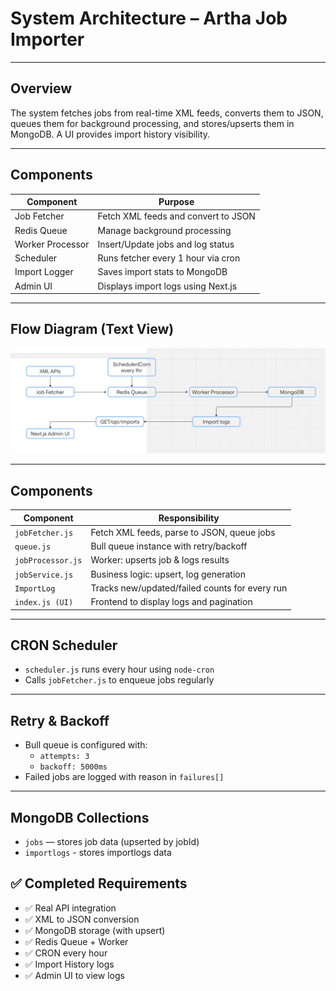 #  System Architecture – Artha Job Importer

---

##  Overview

The system fetches jobs from real-time XML feeds, converts them to JSON, queues them for background processing, and stores/upserts them in MongoDB. A UI provides import history visibility.

---

##  Components

| Component        | Purpose                                     |
|------------------|---------------------------------------------|
| Job Fetcher      | Fetch XML feeds and convert to JSON         |
| Redis Queue      | Manage background processing                |
| Worker Processor | Insert/Update jobs and log status           |
| Scheduler        | Runs fetcher every 1 hour via cron          |
| Import Logger    | Saves import stats to MongoDB               |
| Admin UI         | Displays import logs using Next.js          |

---

##  Flow Diagram (Text View)



![alt text](image-1.png)


---

##  Components

| Component         | Responsibility                                               |
|------------------|---------------------------------------------------------------|
| `jobFetcher.js`  | Fetch XML feeds, parse to JSON, queue jobs                    |
| `queue.js`       | Bull queue instance with retry/backoff                        |
| `jobProcessor.js`| Worker: upserts job & logs results                            |
| `jobService.js`  | Business logic: upsert, log generation                        |
| `ImportLog`      | Tracks new/updated/failed counts for every run                |
| `index.js (UI)`  | Frontend to display logs and pagination                       |

---

##  CRON Scheduler

- `scheduler.js` runs every hour using `node-cron`
- Calls `jobFetcher.js` to enqueue jobs regularly

---

##  Retry & Backoff

- Bull queue is configured with:
  - `attempts: 3`
  - `backoff: 5000ms`
- Failed jobs are logged with reason in `failures[]`

---

##  MongoDB Collections

- `jobs` — stores job data (upserted by jobId)
- `importlogs` - stores importlogs data


## ✅ Completed Requirements

- ✅ Real API integration
- ✅ XML to JSON conversion
- ✅ MongoDB storage (with upsert)
- ✅ Redis Queue + Worker
- ✅ CRON every hour
- ✅ Import History logs
- ✅ Admin UI to view logs
